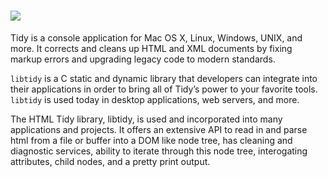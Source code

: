 # [![](https://img.shields.io/chocolatey/v/html-tidy.svg?color=red&label=html-tidy)](https://chocolatey.org/packages/html-tidy)


Tidy is a console application for Mac OS X, Linux, Windows, UNIX, and more. It corrects and cleans up HTML and XML documents by fixing markup errors and upgrading legacy code to modern standards.

`libtidy` is a C static and dynamic library that developers can integrate into their applications in order to bring all of Tidy’s power to your favorite tools. `libtidy` is used today in desktop applications, web servers, and more.

The HTML Tidy library, libtidy, is used and incorporated into many applications and projects. It offers an extensive API to read in and parse html from a file or buffer into a DOM like node tree, has cleaning and diagnostic services, ability to iterate through this node tree, interogating attributes, child nodes, and a pretty print output.
